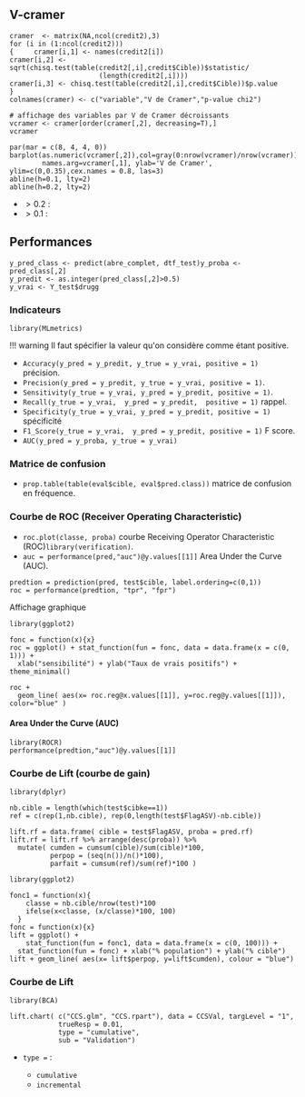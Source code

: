 ## V-cramer

```
cramer  <- matrix(NA,ncol(credit2),3)
for (i in (1:ncol(credit2)))
{     cramer[i,1] <- names(credit2[i])
cramer[i,2] <- sqrt(chisq.test(table(credit2[,i],credit$Cible))$statistic/
                      (length(credit2[,i])))
cramer[i,3] <- chisq.test(table(credit2[,i],credit$Cible))$p.value
}
colnames(cramer) <- c("variable","V de Cramer","p-value chi2")

# affichage des variables par V de Cramer décroissants
vcramer <- cramer[order(cramer[,2], decreasing=T),]
vcramer

par(mar = c(8, 4, 4, 0))
barplot(as.numeric(vcramer[,2]),col=gray(0:nrow(vcramer)/nrow(vcramer)),
        names.arg=vcramer[,1], ylab='V de Cramer', ylim=c(0,0.35),cex.names = 0.8, las=3)
abline(h=0.1, lty=2)
abline(h=0.2, lty=2)
```

* $\gt 0.2$ :
* $\gt 0.1$ :

## Performances

```
y_pred_class <- predict(abre_complet, dtf_test)y_proba <- pred_class[,2]
y_predit <- as.integer(pred_class[,2]>0.5)
y_vrai <- Y_test$drugg
```

### Indicateurs

`library(MLmetrics)`

!!! warning 
	Il faut spécifier la valeur qu'on considère comme étant positive.
 
* `Accuracy(y_pred = y_predit, y_true = y_vrai, positive = 1)` précision.
* `Precision(y_pred = y_predit, y_true = y_vrai, positive = 1)`.
* `Sensitivity(y_true = y_vrai, y_pred = y_predit, positive = 1)`.
* `Recall(y_true = y_vrai,  y_pred = y_predit,  positive = 1)` rappel.
* `Specificity(y_true = y_vrai, y_pred = y_predit, positive = 1)` spécificité
* `F1_Score(y_true = y_vrai,  y_pred = y_predit, positive = 1)` F score.
* `AUC(y_pred = y_proba, y_true = y_vrai)` 

### Matrice de confusion

* `prop.table(table(eval$cible, eval$pred.class))` matrice de confusion en fréquence.

### Courbe de ROC (Receiver Operating Characteristic)

* `roc.plot(classe, proba)` courbe Receiving Operator Characteristic (ROC)`library(verification)`.
* `auc = performance(pred,"auc")@y.values[[1]]` Area Under the Curve (AUC).

```
predtion = prediction(pred, test$cible, label.ordering=c(0,1))
roc = performance(predtion, "tpr", "fpr")
```

Affichage graphique 
``` 
library(ggplot2)

fonc = function(x){x}
roc = ggplot() + stat_function(fun = fonc, data = data.frame(x = c(0, 1))) +
  xlab("sensibilité") + ylab("Taux de vrais positifs") + theme_minimal()

roc +
  geom_line( aes(x= roc.reg@x.values[[1]], y=roc.reg@y.values[[1]]), color="blue" )
``` 

#### Area Under the Curve (AUC)

```
library(ROCR)
performance(predtion,"auc")@y.values[[1]]
```

### Courbe de Lift (courbe de gain)

```
library(dplyr)

nb.cible = length(which(test$cibke==1))
ref = c(rep(1,nb.cible), rep(0,length(test$FlagASV)-nb.cible))

lift.rf = data.frame( cible = test$FlagASV, proba = pred.rf)
lift.rf = lift.rf %>% arrange(desc(proba)) %>%
  mutate( cumden = cumsum(cible)/sum(cible)*100,
          perpop = (seq(n())/n()*100),
          parfait = cumsum(ref)/sum(ref)*100 )
```

```
library(ggplot2)

fonc1 = function(x){
    classe = nb.cible/nrow(test)*100
    ifelse(x<classe, (x/classe)*100, 100)
  }
fonc = function(x){x}
lift = ggplot() + 
	stat_function(fun = fonc1, data = data.frame(x = c(0, 100))) +
  stat_function(fun = fonc) + xlab("% population") + ylab("% cible")
lift + geom_line( aes(x= lift$perpop, y=lift$cumden), colour = "blue")
```

### Courbe de Lift

`library(BCA)`

```
lift.chart( c("CCS.glm", "CCS.rpart"), data = CCSVal, targLevel = "1", 
            trueResp = 0.01,
            type = "cumulative",
            sub = "Validation")
```

* `type =` : 

    * `cumulative`
    * `incremental` 
